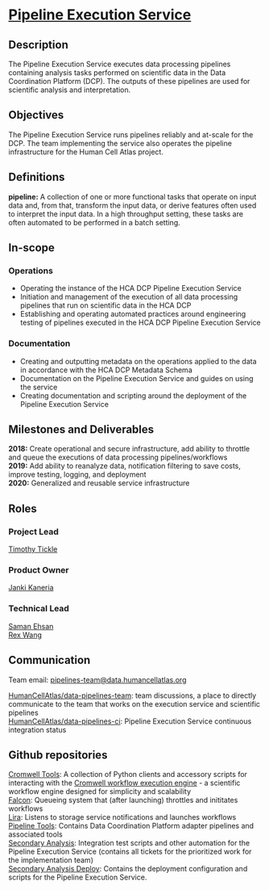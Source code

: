 # [Pipeline Execution Service](mailto:pipelines-team@data.humancellatlas.org)

## Description

The Pipeline Execution Service executes data processing pipelines containing analysis tasks performed on scientific data in the Data Coordination Platform (DCP). The outputs of these pipelines are used for scientific analysis and interpretation.  

## Objectives

The Pipeline Execution Service runs pipelines reliably and at-scale for the DCP. The team implementing the service also operates the pipeline infrastructure for the Human Cell Atlas project. 

## Definitions

__pipeline:__ A collection of one or more functional tasks that operate on input data and, from that, transform the input data, or derive features often used to interpret the input data. In a high throughput setting, these tasks are often automated to be performed in a batch setting.

## In-scope

### Operations

* Operating the instance of the HCA DCP Pipeline Execution Service  
* Initiation and management of the execution of all data processing pipelines that run on scientific data in the HCA DCP  
* Establishing and operating automated practices around engineering testing of pipelines executed in the HCA DCP Pipeline Execution Service 

### Documentation

* Creating and outputting metadata on the operations applied to the data in accordance with the HCA DCP Metadata Schema  
* Documentation on the Pipeline Execution Service and guides on using the service  
* Creating documentation and scripting around the deployment of the Pipeline Execution Service

## Milestones and Deliverables

__2018:__ Create operational and secure infrastructure, add ability to throttle and queue the executions of data processing pipelines/workflows  
__2019:__ Add ability to reanalyze data, notification filtering to save costs, improve testing, logging, and deployment  
__2020:__ Generalized and reusable service infrastructure  

## Roles

### Project Lead

[Timothy Tickle](mailto:ttickle@broadinstitute.org)  

### Product Owner

[Janki Kaneria](mailto:jkaneria@broadinstitute.org)  

### Technical Lead

[Saman Ehsan](mailto:sehsan@broadinstitute.org)  
[Rex Wang](mailto:chengche@broadinstitute.org)  

## Communication

Team email: pipelines-team@data.humancellatlas.org 
 
[HumanCellAtlas/data-pipelines-team](https://humancellatlas.slack.com/messages/data-pipelines-team): team discussions, a place to directly communicate to the team that works on the execution service and scientific pipelines  
[HumanCellAtlas/data-pipelines-ci](https://humancellatlas.slack.com/messages/data-pipelines-ci): Pipeline Execution Service continuous integration status  

## Github repositories

[Cromwell Tools](https://github.com/broadinstitute/cromwell-tools): A collection of Python clients and accessory scripts for interacting with the [Cromwell workflow execution engine](https://github.com/broadinstitute/cromwell) - a scientific workflow engine designed for simplicity and scalability  
[Falcon](https://github.com/HumanCellAtlas/falcon): Queueing system that (after launching) throttles and inititates workflows  
[Lira](https://github.com/HumanCellAtlas/lira): Listens to storage service notifications and launches workflows  
[Pipeline Tools](https://github.com/HumanCellAtlas/pipeline-tools): Contains Data Coordination Platform adapter pipelines and associated tools  
[Secondary Analysis](https://github.com/HumanCellAtlas/secondary-analysis): Integration test scripts and other automation for the Pipeline Execution Service (contains all tickets for the prioritized work for the implementation team)  
[Secondary Analysis Deploy](https://github.com/HumanCellAtlas/secondary-analysis-deploy): Contains the deployment configuration and scripts for the Pipeline Execution Service.   
